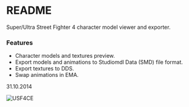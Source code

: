# README #

Super/Ultra Street Fighter 4 character model viewer and exporter.

### Features ###

* Character models and textures preview.
* Export models and animations to Studiomdl Data (SMD) file format.
* Export textures to DDS.
* Swap animations in EMA.

31.10.2014

![USF4CE](https://i.imgur.com/Hf0N6ux.png)